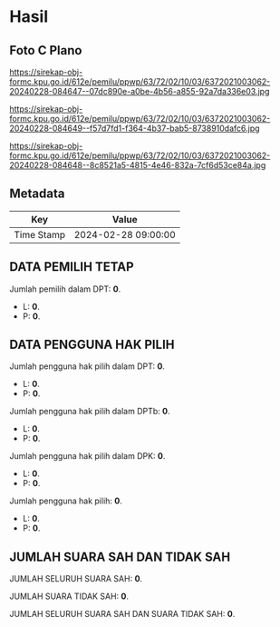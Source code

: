 # Hasil

## Foto C Plano

https://sirekap-obj-formc.kpu.go.id/612e/pemilu/ppwp/63/72/02/10/03/6372021003062-20240228-084647--07dc890e-a0be-4b56-a855-92a7da336e03.jpg

https://sirekap-obj-formc.kpu.go.id/612e/pemilu/ppwp/63/72/02/10/03/6372021003062-20240228-084649--f57d7fd1-f364-4b37-bab5-8738910dafc6.jpg

https://sirekap-obj-formc.kpu.go.id/612e/pemilu/ppwp/63/72/02/10/03/6372021003062-20240228-084648--8c8521a5-4815-4e46-832a-7cf6d53ce84a.jpg


## Metadata

| Key        | Value               |
| ---------- | ------------------- |
| Time Stamp | 2024-02-28 09:00:00 |


## DATA PEMILIH TETAP

Jumlah pemilih dalam DPT: **0**.
 * L: **0**.
 * P: **0**.

## DATA PENGGUNA HAK PILIH

Jumlah pengguna hak pilih dalam DPT: **0**.
 * L: **0**.
 * P: **0**.

Jumlah pengguna hak pilih dalam DPTb: **0**.
 * L: **0**.
 * P: **0**.

Jumlah pengguna hak pilih dalam DPK: **0**.
 * L: **0**.
 * P: **0**.

Jumlah pengguna hak pilih: **0**.
 * L: **0**.
 * P: **0**.

## JUMLAH SUARA SAH DAN TIDAK SAH

JUMLAH SELURUH SUARA SAH: **0**.

JUMLAH SUARA TIDAK SAH: **0**.

JUMLAH SELURUH SUARA SAH DAN SUARA TIDAK SAH: **0**.


